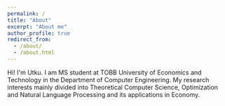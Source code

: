 ```yaml
---
permalink: /
title: "About"
excerpt: "About me"
author_profile: true
redirect_from: 
  - /about/
  - /about.html
---
```

Hi! I'm Utku. I am MS student at TOBB University of Economics and Technology in the Department of Computer Engineering. My research interests mainly divided into Theoretical Computer Science, Optimization and Natural Language Processing and its applications in Economy.